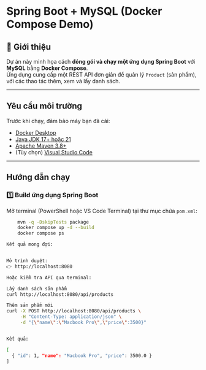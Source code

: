 # Spring Boot + MySQL (Docker Compose Demo)

## 📘 Giới thiệu

Dự án này minh họa cách **đóng gói và chạy một ứng dụng Spring Boot** với **MySQL** bằng **Docker Compose**.  
Ứng dụng cung cấp một REST API đơn giản để quản lý `Product` (sản phẩm), với các thao tác thêm, xem và lấy danh sách.


---

##  Yêu cầu môi trường

Trước khi chạy, đảm bảo máy bạn đã cài:
- [Docker Desktop](https://www.docker.com/products/docker-desktop)
- [Java JDK 17+ hoặc 21](https://adoptium.net/)
- [Apache Maven 3.8+](https://maven.apache.org/download.cgi)
- (Tùy chọn) [Visual Studio Code](https://code.visualstudio.com/)

---

## Hướng dẫn chạy

### 1️⃣ Build ứng dụng Spring Boot
Mở terminal (PowerShell hoặc VS Code Terminal) tại thư mục chứa `pom.xml`:
```bash
    mvn -q -DskipTests package
    docker compose up -d --build
    docker compose ps

Kết quả mong đợi:


Mở trình duyệt:
👉 http://localhost:8080

Hoặc kiểm tra API qua terminal:

Lấy danh sách sản phẩm
curl http://localhost:8080/api/products

Thêm sản phẩm mới
curl -X POST http://localhost:8080/api/products \
     -H "Content-Type: application/json" \
     -d "{\"name\":\"Macbook Pro\",\"price\":3500}"


Kết quả:

[
  { "id": 1, "name": "Macbook Pro", "price": 3500.0 }
]